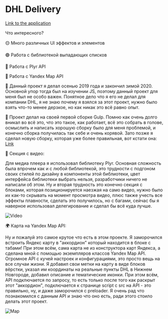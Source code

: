 # DHL Delivery

[Link to the application](https://dhl-delivery-63f50.firebaseapp.com/)

Что интересного?

🟡 Много различных UI эффектов и элементов

🟣 Работа с библиотекой выпадающих списков

🔵 Работа с Plyr API 

🔴 Работа с Yandex Map API

🍂 Данный проект я делал осенью 2019 года и закончил зимой 2020. Основной упор тогда был на изучении JS, поэтому данный проект для меня был не особо важен. Понятное дело что я его не делал для компании
DHL, я не знаю почему я взялся за этот проект, нужно было взять что-то менее дерзкое, но как никак это всё равно опыт.

🥤 Проект делал на своей первой сборке Gulp. Помню как очень долго вникал во всё это, что это такое, как работает, всё это собрать в голове, осмыслить и написать хорошую сборку было для меня проблемой,
и конечно сборка получилась так себе и очень корявой. Зато позже я сделал новую сборку, которая уже более правильная, вот кстати она: [Link](https://github.com/NikitaBelevich/Gulp-Build)

🎥 Секция с видео:

Для медиа плеера я использовал библиотеку Plyr. Основная сложность была впрочем как и с любой библиотекой, это трудности с подгоном своих стилей по дизайну в компоненты этой библиотеки, цвет интерфейса библиотеки выбрать нельзя, разработчики ничего не написали об этом.
Ну и вторая трудность это конечно секция с блоками, которая позиционируется наезжая на само видео, нужно было их как-то скрывать на момент просмотра видео, плюс также учесть все эффекты плавности, сделать это получилось, но с багами, сейчас бы я наверное использовал делегирование и сделал бы всё куда лучше.

![Video](https://s723sas.storage.yandex.net/rdisk/ea3c5bdb0882c45c3ca4db8500a4158f9df49cc6ab3da5fe0258b294bd70cf98/604bf1e3/YeIfSK1NOCuChffh-pdBsE-ld9KCiSymK1qox1TOoB3zPclQmTFyXJshCpdGJKzOUOx-9utJtPNyp1WCN4MvXw==?uid=786234534&filename=1.png&disposition=inline&hash=&limit=0&content_type=image%2Fpng&owner_uid=786234534&fsize=245739&hid=d0ae3524a869d015454c817607e43a52&media_type=image&tknv=v2&etag=0e554d4bc70f1da936a14a0a9e390085&rtoken=lD1unBPOr4TZ&force_default=yes&ycrid=na-66f617dddd067af92e473e0efb4e5623-downloader11f&ts=5bd5ed3a5fec0&s=95beeb1ff2cac326581a974b3d7a4b8ddfd62fe8eb3262bec4a7876c89ae5d03&pb=U2FsdGVkX1_436rOwdLREL0zxp4icPhiVprVPiH5J_TTkQxmRchvCdRAhLQ6xGiVUX1xry-9i9DbUxpqRISTZIDOmCQd1qQc2T0tT3KKN2k)

🌍 Карта на Yandex Map API:

Ну и пожалуй это самое крутое что есть в этом проекте. Я заморочился встроить Яндекс карту в "аккордион" который находится в блоке с табами! При этом всём, сама карта не из конструктора карт Яндекса,
а сделана мной с помощью экземпляров классов Yandex Map API. Огромное API с кучей настроек и конфигурациями, это просто вещь на все случаи жизни. Я добавил свои метки на карту в виде блоков вёрстки, указал им координаты на реальные пункты DHL в Нижнем Новгороде, добавил описание и тематические иконки. 
При этом всём, API подключается по запросу, то есть только после того как раскрыт этот "аккордион", подключается к странице script с src на API - это правильно, ну, и даже заморочился с preloader.
Я очень рад что познакомился с данным API и знаю что оно есть, ради этого стоило делать этот проект.


![Map](https://s239vla.storage.yandex.net/rdisk/a4493dca222cd169330d47d891846336899de0578e40fece0f535834db49fa0d/604bf45d/YeIfSK1NOCuChffh-pdBsKTKC1F2m_n88rRpzr1dg5HMBgJhdV12BXIPS4SP0Op_ld_7SQPKAUYIvqjU83nZVg==?uid=786234534&filename=2.png&disposition=inline&hash=&limit=0&content_type=image%2Fpng&owner_uid=786234534&fsize=44278&hid=62f0ecae41c543be4b06707197faf135&media_type=image&tknv=v2&etag=f7b169268e47590d0592e47fa1c7e262&rtoken=cOHpwJWI8mm1&force_default=yes&ycrid=na-e99afc53c00b401259a3abb838bfdab2-downloader10f&ts=5bd5ef9701140&s=3ff779640c4439406e8b2471f5bd4aa1628798fb6522fcf0ea60695948424d6a&pb=U2FsdGVkX1_NUnRFgj9NqEesAkfEB_TdGpDER7VWQCIQdtq86Ql32zvXFerwg6fgSJGuYaUPgbM6_6WmZQRNi4y462OMfgKp6BGB51K-u-w)
